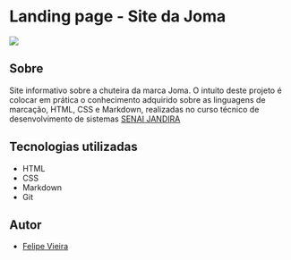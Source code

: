 # Landing page - Site da Joma

![](./Captura%20de%20Tela%202024-09-11%20%C3%A0s%2017.19.36.png)


## Sobre 
Site informativo sobre a chuteira da marca Joma.
O intuito deste projeto é colocar em prática o conhecimento adquirido sobre as linguagens de marcação, HTML, CSS e Markdown, realizadas no curso técnico de desenvolvimento de sistemas [SENAI JANDIRA](https://sp.senai.br/unidade/jandira/)

## Tecnologias utilizadas
- HTML
- CSS
- Markdown
- Git

## Autor
- [Felipe Vieira](https://www.linkedin.com/in/felipe-vieira-363074327/)
